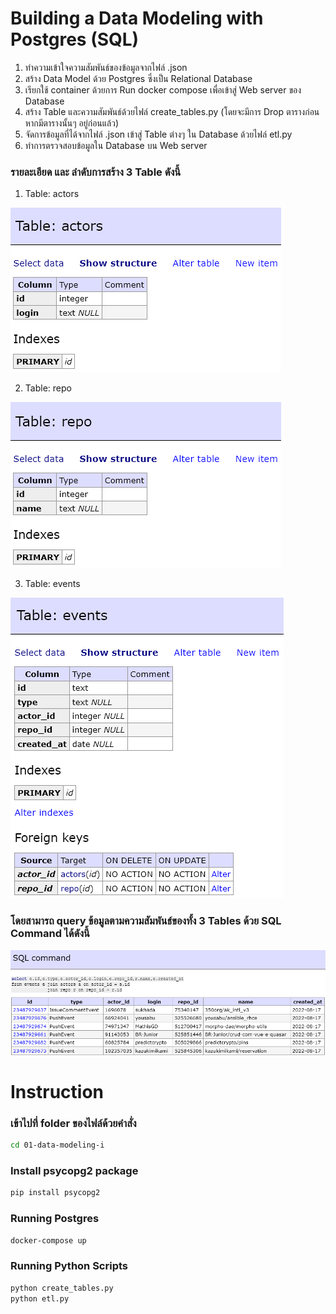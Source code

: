 # Building a Data Modeling with Postgres (SQL)

1. ทำความเข้าใจความสัมพันธ์ของข้อมูลจากไฟล์ .json
2. สร้าง Data Model ด้วย Postgres ซึ่งเป็น Relational Database
3. เรียกใช้ container ด้วยการ Run docker compose เพื่อเข้าสู่ Web server ของ Database
4. สร้าง Table และความสัมพันธ์ด้วยไฟล์ create_tables.py (โดยจะมีการ Drop ตารางก่อน หากมีตารางนั้นๆ อยู่ก่อนแล้ว)
5. จัดการข้อมูลที่ได้จากไฟล์ .json เข้าสู่ Table ต่างๆ ใน Database ด้วยไฟล์ etl.py
6. ทำการตรวจสอบข้อมูลใน Database บน Web server

### รายละเอียด และ ลำดับการสร้าง 3 Table ดังนี้
1. Table: actors

![Alt text](image/image-1.png)

2. Table: repo

![Alt text](image/image-2.png)

3. Table: events

![Alt text](image/image-3.png)

### โดยสามารถ query ข้อมูลตามความสัมพันธ์ของทั้ง 3 Tables ด้วย SQL Command ได้ดังนี้

![Alt text](image/image-4.png)



# Instruction
### เข้าไปที่ folder ของไฟล์ด้วยคำสั่ง

```sh
cd 01-data-modeling-i
```

### Install psycopg2 package

```sh
pip install psycopg2
```

### Running Postgres

```sh
docker-compose up
```

### Running Python Scripts
```sh
python create_tables.py
python etl.py
```